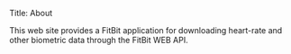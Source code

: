 Title: About

This web site provides a FitBit application for downloading
heart-rate and other biometric data through the FitBit WEB API.
